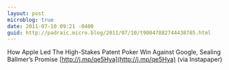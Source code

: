 ```yaml
---
layout: post
microblog: true
date: 2011-07-10 09:21 -0400
guid: http://padraic.micro.blog/2011/07/10/t90047882744438785.html
---
```

How Apple Led The High-Stakes Patent Poker Win Against Google, Sealing Ballmer’s Promise  [http://j.mp/qe5Hya](http://j.mp/qe5Hya) (via Instapaper)
